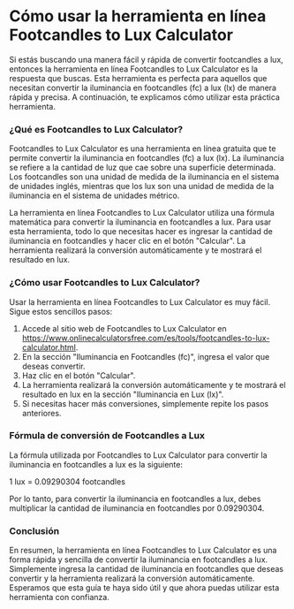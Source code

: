 Cómo usar la herramienta en línea Footcandles to Lux Calculator
===============================================================

Si estás buscando una manera fácil y rápida de convertir footcandles a lux, entonces la herramienta en línea Footcandles to Lux Calculator es la respuesta que buscas. Esta herramienta es perfecta para aquellos que necesitan convertir la iluminancia en footcandles (fc) a lux (lx) de manera rápida y precisa. A continuación, te explicamos cómo utilizar esta práctica herramienta.

### ¿Qué es Footcandles to Lux Calculator?

Footcandles to Lux Calculator es una herramienta en línea gratuita que te permite convertir la iluminancia en footcandles (fc) a lux (lx). La iluminancia se refiere a la cantidad de luz que cae sobre una superficie determinada. Los footcandles son una unidad de medida de la iluminancia en el sistema de unidades inglés, mientras que los lux son una unidad de medida de la iluminancia en el sistema de unidades métrico.

La herramienta en línea Footcandles to Lux Calculator utiliza una fórmula matemática para convertir la iluminancia en footcandles a lux. Para usar esta herramienta, todo lo que necesitas hacer es ingresar la cantidad de iluminancia en footcandles y hacer clic en el botón "Calcular". La herramienta realizará la conversión automáticamente y te mostrará el resultado en lux.

### ¿Cómo usar Footcandles to Lux Calculator?

Usar la herramienta en línea Footcandles to Lux Calculator es muy fácil. Sigue estos sencillos pasos:

1. Accede al sitio web de Footcandles to Lux Calculator en <https://www.onlinecalculatorsfree.com/es/tools/footcandles-to-lux-calculator.html>.
2. En la sección "Iluminancia en Footcandles (fc)", ingresa el valor que deseas convertir.
3. Haz clic en el botón "Calcular".
4. La herramienta realizará la conversión automáticamente y te mostrará el resultado en lux en la sección "Iluminancia en Lux (lx)".
5. Si necesitas hacer más conversiones, simplemente repite los pasos anteriores.

### Fórmula de conversión de Footcandles a Lux

La fórmula utilizada por Footcandles to Lux Calculator para convertir la iluminancia en footcandles a lux es la siguiente:

1 lux = 0.09290304 footcandles

Por lo tanto, para convertir la iluminancia en footcandles a lux, debes multiplicar la cantidad de iluminancia en footcandles por 0.09290304.

### Conclusión

En resumen, la herramienta en línea Footcandles to Lux Calculator es una forma rápida y sencilla de convertir la iluminancia en footcandles a lux. Simplemente ingresa la cantidad de iluminancia en footcandles que deseas convertir y la herramienta realizará la conversión automáticamente. Esperamos que esta guía te haya sido útil y que ahora puedas utilizar esta herramienta con confianza.
